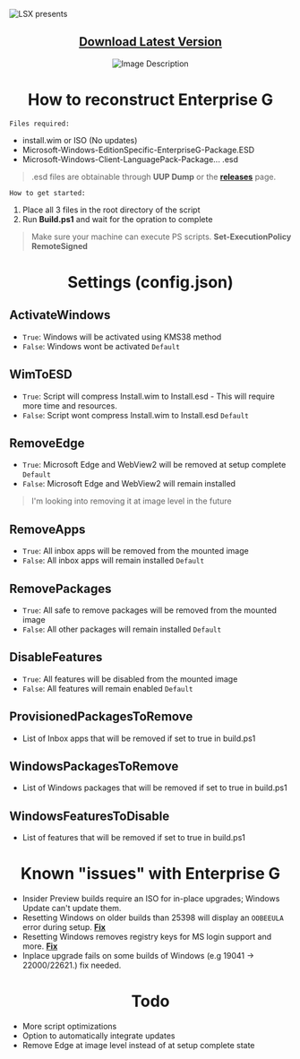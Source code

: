 ![LSX presents](https://github.com/xLSX285/EnterpriseG/assets/129116755/4957cf9b-42fe-4e70-9a33-d3450cbc9a52)
<div align="center">

## [Download Latest Version](https://github.com/xLSX285/EnterpriseG/archive/refs/heads/main.zip)
</div>
<div align="center">
  <img src="https://github.com/xLSX285/EnterpriseG/assets/129116755/3f1a3925-ea56-408e-89d0-5e717712e6e6" alt="Image Description">
</div>

<div align="center">
  
# How to reconstruct Enterprise G
</div>

`Files required:`
- install.wim or ISO (No updates)
- Microsoft-Windows-EditionSpecific-EnterpriseG-Package.ESD
- Microsoft-Windows-Client-LanguagePack-Package... .esd

> .esd files are obtainable through **UUP Dump** or the [**releases**](https://github.com/xLSX285/EnterpriseG/releases) page.

`How to get started:`
1. Place all 3 files in the root directory of the script
2. Run **Build.ps1** and wait for the opration to complete

> Make sure your machine can execute PS scripts. **Set-ExecutionPolicy RemoteSigned**
>
<div align="center">
  
# Settings (config.json)

</div>

## ActivateWindows

- `True`: Windows will be activated using KMS38 method
- `False`: Windows wont be activated `Default`

## WimToESD 

- `True`: Script will compress Install.wim to Install.esd - This will require more time and resources.
- `False`: Script wont compress Install.wim to Install.esd `Default`

## RemoveEdge

- `True`: Microsoft Edge and WebView2 will be removed at setup complete `Default`
- `False`: Microsoft Edge and WebView2 will remain installed

> I'm looking into removing it at image level in the future

## RemoveApps

- `True`: All inbox apps will be removed from the mounted image
- `False`: All inbox apps will remain installed `Default`

## RemovePackages

- `True`: All safe to remove packages will be removed from the mounted image
- `False`: All other packages will remain installed `Default`

## DisableFeatures

- `True`: All features will be disabled from the mounted image
- `False`: All features will remain enabled `Default`

## ProvisionedPackagesToRemove

- List of Inbox apps that will be removed if set to true in build.ps1

## WindowsPackagesToRemove

- List of Windows packages that will be removed if set to true in build.ps1

## WindowsFeaturesToDisable

- List of features that will be removed if set to true in build.ps1
<div align="center">
  
# Known "issues" with Enterprise G
</div>

- Insider Preview builds require an ISO for in-place upgrades; Windows Update can't update them.
- Resetting Windows on older builds than 25398 will display an `OOBEEULA` error during setup. **[Fix](https://www.howto-connect.com/fix-oobeeula-error-something-went-wrong-windows-10-or-11/)**
- Resetting Windows removes registry keys for MS login support and more. **[Fix](https://pastebin.com/GXu8phAT)**
- Inplace upgrade fails on some builds of Windows (e.g 19041 -> 22000/22621.) fix needed.
  
<div align="center">
  
# Todo
</div>

- More script optimizations
- Option to automatically integrate updates
- Remove Edge at image level instead of at setup complete state

